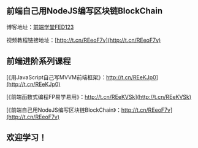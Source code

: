 ## 前端自己用NodeJS编写区块链BlockChain
博客地址：[前端学堂FED123](https://www.fed123.com/fed-regain/1618.html)

视频教程链接地址：[http://t.cn/REeoF7v](http://t.cn/REeoF7v)

## 前端进阶系列课程
[《用JavaScript自己写MVVM前端框架》：http://t.cn/REeKJp0](http://t.cn/REeKJp0)

[《前端函数式编程FP易学易用》：http://t.cn/REeKVSk](http://t.cn/REeKVSk)

[《前端自己用NodeJS编写区块链BlockChain》：http://t.cn/REeoF7v](http://t.cn/REeoF7v)


## 欢迎学习！